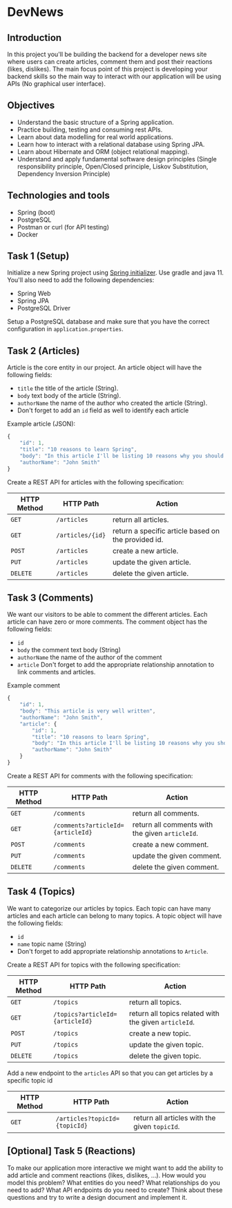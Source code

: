 # DevNews

## Introduction

In this project you'll be building the backend for a developer news site where users can create articles, comment them and post their reactions (likes, dislikes). The main focus point of this project is developing your backend skills so the main way to interact with our application will be using APIs (No graphical user interface).

## Objectives

* Understand the basic structure of a Spring application.
* Practice building, testing and consuming rest APIs.
* Learn about data modelling for real world applications.
* Learn how to interact with a relational database using Spring JPA.
* Learn about Hibernate and ORM (object relational mapping).
* Understand and apply fundamental software design principles (Single responsibility principle, Open/Closed principle, Liskov Substitution, Dependency Inversion Principle)

## Technologies and tools

* Spring (boot)
* PostgreSQL
* Postman or curl (for API testing)
* Docker

## Task 1 (Setup)

Initialize a new Spring project using [Spring initializer](https://start.spring.io/). Use gradle and java 11. You'll also need to add the following dependencies:

* Spring Web
* Spring JPA
* PostgreSQL Driver

Setup a PostgreSQL database and make sure that you have the correct configuration in `application.properties`.

## Task 2 (Articles)

Article is the core entity in our project. An article object will have the following fields:

* `title` the title of the article (String).
* `body` text body of the article (String).
* `authorName` the name of the author who created the article (String).
* Don't forget to add an `id` field as well to identify each article

Example article (JSON):

```javascript
{
    "id": 1,
    "title": "10 reasons to learn Spring",
    "body": "In this article I'll be listing 10 reasons why you should learn spring and use it in your next project...",
    "authorName": "John Smith"
}
```

Create a REST API for articles with the following specification:

| HTTP Method | HTTP Path | Action |
| ------------|-----------|--------|
| `GET` |`/articles` | return all articles. |
| `GET` | `/articles/{id}` | return a specific article based on the provided id.|
| `POST`| `/articles` | create a new article.|
| `PUT` | `/articles` | update the given article.|
| `DELETE` | `/articles` | delete the given article.|

## Task 3 (Comments)

We want our visitors to be able to comment the different articles. Each article can have zero or more comments. The comment object has the following fields:

* `id`
* `body` the comment text body (String)
* `authorName` the name of the author of the comment
* `article` Don't forget to add the appropriate relationship annotation to link comments and articles.

Example comment

```javascript
{
    "id": 1,
    "body": "This article is very well written",
    "authorName": "John Smith",
    "article": {
        "id": 1,
        "title": "10 reasons to learn Spring",
        "body": "In this article I'll be listing 10 reasons why you should learn spring and use it in your next project...",
        "authorName": "John Smith"
    }
}

```

Create a REST API for comments with the following specification:

| HTTP Method | HTTP Path | Action |
| ------------|-----------|--------|
| `GET` |`/comments` | return all comments. |
| `GET` | `/comments?articleId={articleId}` | return all comments with the given `articleId`.|
| `POST`| `/comments` | create a new comment.|
| `PUT` | `/comments` | update the given comment.|
| `DELETE` | `/comments` | delete the given comment.|

## Task 4 (Topics)

We want to categorize our articles by topics. Each topic can have many articles and each article can belong to many topics. A topic object will have the following fields:

* `id`
* `name` topic name (String)
* Don't forget to add appropriate relationship annotations to `Article`.

Create a REST API for topics with the following specification:

| HTTP Method | HTTP Path | Action |
| ------------|-----------|--------|
| `GET` |`/topics` | return all topics. |
| `GET` | `/topics?articleId={articleId}` | return all topics related with the given `articleId`.|
| `POST`| `/topics` | create a new topic.|
| `PUT` | `/topics` | update the given topic.|
| `DELETE` | `/topics` | delete the given topic.|

Add a new endpoint to the `articles` API so that you can get articles by a specific topic id

| HTTP Method | HTTP Path | Action |
| ------------|-----------|--------|
| `GET` |`/articles?topicId={topicId}` | return all articles with the given `topicId`. |

## [Optional] Task 5 (Reactions)

To make our application more interactive we might want to add the ability to add article and comment reactions (likes, dislikes, ...). How would you model this problem? What entities do you need? What relationships do you need to add? What API endpoints do you need to create? Think about these questions and try to write a design document and implement it.
